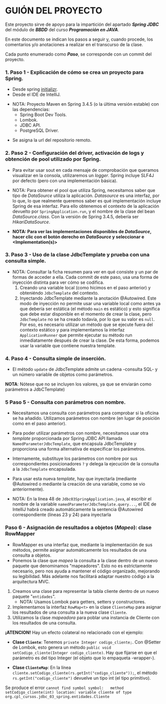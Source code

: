 # GUIÓN DEL PROYECTO 

Este proyecto sirve de apoyo para la impartición del apartado **_Spring JDBC_** del módulo de **_BBDD_**
del curso **_Programación en JAVA_**.

En este documento se indican los pasos a seguir y, cuando procede, los comentarios y/o anotaciones a realizar en el 
transcurso de la clase.

Cada punto enumerado como **_Paso_**, se corresponde con un commit del proyecto.

### 1.  Paso 1 - Explicación de cómo se crea un proyecto para Spring.
   * Desde spring [initializr](https://start.spring.io/index.html).
   * Desde el IDE de IntelliJ.
   - NOTA: Proyecto Maven en Spring 3.4.5 (o la última versión estable) con las dependencias:
     * Spring Boot Dev Tools.
     * Lombok.
     * JDBC API.
     * PostgreSQL Driver.
   * Se asigna la url del repositorio remoto.

### 2.  Paso 2 -  Configuración del driver, activación de logs y obtención de pool utilizado por Spring.
* Para evitar usar sout en cada mensaje de comprobación que queramos visualizar en la consola, utilizaremos 
   un _logger_. Spring incluye SLF4J por defecto (pero con una implementación básica).

* NOTA: Para obtener el pool que utiliza Spring, necesitamos saber que tipo de _DataSource_ utiliza la aplicación.
   _Datasource_ es una interfaz, por lo que, lo que realmente queremos saber es qué implementación incluye Spring de 
   esa interfaz. Para ello obtenemos el contexto de la aplicación devuelto por `SpringApplication.run`, y el nombre de la clase 
   del bean _DataSource.class_. Con la versión de Spring 3.4.5, debería ser _HikariDataSource_.


* **NOTA: Para ver las implementaciones disponibles de _DataSource_, hacer clic con el botón derecho en _DataSource_ 
 y seleccionar <GO TO> e <Implementation(s)>**

### 3. Paso 3 - Uso de la clase JdbcTemplate y prueba con una consulta simple.
   * NOTA: Consultar la ficha resumen para ver en qué consiste y un par de formas de acceder a ella. Cada commit de
   este paso, usa una forma de inyección distinta para ver cómo se codifica.
     1. Creando una variable local (como hicimos en el paso anterior) y obteniéndo `JdbcTemplate` del contexto.
     2. Inyectando JdbcTemplate mediante la anotación @Autowired. Este modo de inyección no permite usar una variable 
     local como antes ya que debería ser estática (el método `main` es estático) y esto significa que debe estar 
     disponible en el momento de crear la clase, pero `JdbcTemplate` no se ha creado todavía, por lo que su valor es 
     `null`. Por eso, es necesario utilizar un método que se ejecute fuera del contexto estático y para implementamos
     la interfaz `ApplicationRunner` que permite ejecutar su método run inmediatamente después de crear la clase. De
     esta forma, podemos usar la variable que contiene nuestra template.
     
### 4. Paso 4 - Consulta simple de inserción. 
* El método `update` de JdbcTemplate admite un cadena -consulta SQL- y un número variable de objetos como parámetros.

**NOTA**: Nótese que no se incluyen los valores, ya que se enviarán como parámetros a JdbCTemplate)

### 5 Paso 5 - Consulta con parámetros con nombre.
* Necesitamos una consulta con parámetros para comprobar si la oficina se ha añadido. Utilizamos parámetros con nombre 
(en lugar de posición como en el paso anterior).
* Para poder utilizar parámetros con nombre, necesitamos usar otra _template_ proporcionada por Spring JDBC API llamada
`NamedParameterJdbcTemplate`, que encapsula JdbcTemplate y proporciona una forma alternativa de especificar los 
parámetros.
* Internamente, substituye los parámetros con nombre por sus correspondientes posicionadores `?` y delega la ejecución 
de la consulta a la `JdbcTemplate` encapsulada.
* Para usar esta nueva _template_, hay que inyectarla (mediante @Autowired o mediante la creación de una variable, 
como se vio anteriormente). 

* NOTA: En la línea 48 de `Jdbc03SpringApplication.java`, al escribir el nombre de la variable 
`namedParameterJdbcTemplate.query...`, el IDE de IntelliJ 
habrá creado automáticamente la sentencia @Autowired correspondiente (líneas 23 y 24) para inyectarla

### Paso 6 - Asignación de resultados a objetos (_Mapeo_): clase RowMapper
* RowMapper es una interfaz que, mediante la implementación de sus métodos, permite asignar automáticamente los 
resultados de una consulta a objetos.
* Ponemos la clase que _mapea_ la consulta a la clase dentro de un nuevo paquete que denominamos "mapeadores".
Esto no es estrictamente necesario, pero nos ayuda a mantener el código organizado, mejorando su legibilidad. 
Más adelante nos facilitará adaptar nuestro código a la arquitectura MVC.

1. Creamos una clase para representar la tabla cliente dentro de un nuevo paquete "`entidades`".
   * NOTA: Usamos Lombok para getters, setters y constructores.
2. Implementamos la interfaz `RowMap<t>` en la clase `ClienteMap` para asignar los resultados de una consulta a la nueva clase `Cliente`.
3. Utilizamos la clase _mapeadora_ para poblar una instancia de Cliente con los resultados de una consulta.

**¡ATENCION!** Hay un efecto colateral no relacionado con el ejemplo:
* **Clase `Cliente`**: Tenemos `private Integer codigo_cliente;`. Con @Setter de Lombok, esto genera un método 
`public void setCodigo_cliente(Integer codigo_cliente)`. Hay que fijarse en que el parámetro es del tipo Integer 
(el objeto que lo empaqueta -wrapper-).

* **Clase `ClienteMap`**: En la línea `cliente.setCodigo_cliente(rs.getInt("codigo_cliente"));`, el método 
`rs.getInt("codigo_cliente")` devuelve un tipo int (el tipo primitivo).

Se produce el error `cannot find symbol
symbol:   method setCodigo_cliente(int)
location: variable cliente of type org.cpl_cursos.jdbc_03_spring.entidades.Cliente
`
    